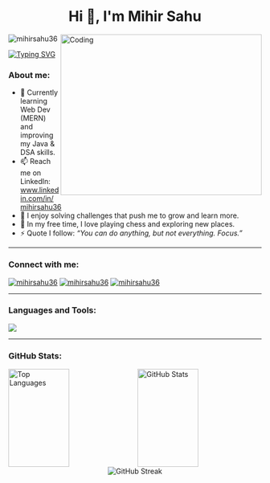 <h1 align="center">Hi 👋, I'm Mihir Sahu</h1>

<img align="right" alt="Coding" width="400" height="320"  src="https://i.pinimg.com/originals/8b/35/fe/8b35fef55fba1a201c9c7a11d3ec3d64.gif">

<p align="left"> <img src="https://komarev.com/ghpvc/?username=mihirsahu36&label=Profile%20views&color=0e75b6&style=flat" alt="mihirsahu36"/> </p>

<a href="https://git.io/typing-svg"><img src="https://readme-typing-svg.herokuapp.com?font=Fira+Code&pause=1000&color=0CF7C7&width=435&lines=Hello+World!!" alt="Typing SVG" /></a>

<h3 align="left">About me:</h3>

- 🌱 Currently learning Web Dev (MERN) and improving my Java & DSA skills.
- 📫 Reach me on LinkedIn: www.linkedin.com/in/mihirsahu36
- 🧩 I enjoy solving challenges that push me to grow and learn more.
- 🧘 In my free time, I love playing chess and exploring new places.
- ⚡ Quote I follow: <i>“You can do anything, but not everything. Focus.”</i>

---

<h3 align="left">Connect with me:</h3>
<p align="left">
<a href="https://linkedin.com/in/mihirsahu36" target="blank"><img src="https://skillicons.dev/icons?i=linkedin" alt="mihirsahu36"/></a>
<a href="https://twitter.com/mihirsahu36" target="blank"><img src="https://skillicons.dev/icons?i=twitter" alt="mihirsahu36"/></a>
<a href="https://www.instagram.com/_mihir.sahu_/" target="blank"><img src="https://skillicons.dev/icons?i=instagram" alt="mihirsahu36"/></a>
</p>

---

<h3 align="left">Languages and Tools:</h3>
<p align="left">
<img src="https://skillicons.dev/icons?i=c,cpp,cs,java,py,js,matlab,html,css,bootstrap,tailwind,django,express,nodejs,mongodb,mysql,sqlite,git,github,postman,npm,anaconda,netlify,vercel,tensorflow," />
</p>

---
<h3 align="left">GitHub Stats:</h3>
<div style="display: flex; justify-content: space-between;">
  <img src="https://github-readme-stats.vercel.app/api/top-langs/?username=mihirsahu36&layout=compact&theme=algolia&hide_border=false" alt="Top Languages" width="49%" height=195px/>
  <img src="https://github-readme-stats.vercel.app/api?username=mihirsahu36&show_icons=true&locale=en&theme=algolia&hide_border=false" alt="GitHub Stats" width="49%"height=195px/>
</div>
<div align="center">
  <img src="https://github-readme-streak-stats.herokuapp.com/?user=mihirsahu36&theme=algolia&hide_border=false" alt="GitHub Streak" />
</div>




